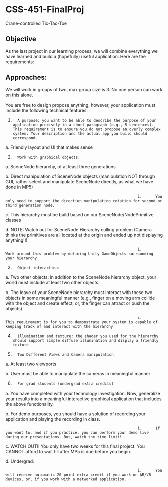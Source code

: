 # CSS-451-FinalProj
Crane-controlled Tic-Tac-Toe

## Objective
As the last project in our learning process, we will combine everything we have learned and build a (hopefully) useful application. Here are the requirements:

 
## Approaches:
We will work in groups of two, max group size is 3. No one person can work on this alone.

You are free to design propose anything, however, your application must include the following technical features:

1.       A purpose: you want to be able to describe the purpose of your application precisely in a short paragraph (e.g., 5 sentences). This requirement is to ensure you do not propose an overly complex system. Your description and the actual app you build should correspond.

a.        Friendly layout and UI that makes sense

 

2.       Work with graphical objects:

a.        SceneNode hierarchy, of at least three generations

b.       Direct manipulation of SceneNode objects (manipulation NOT through GUI, rather select and manipulate SceneNode directly, as what we have done in MP5)

                                                               i.      You only need to support the direction manipulating rotation for second or third generation node.

c.        This hierarchy must be build based on our SceneNode/NodePrimitive classes

d.       NOTE: Watch out for SceneNode Hierarchy culling problem (Camera thinks the primitives are all located at the origin and ended up not displaying anything!!)

                                                               i.      Work around this problem by defining Unity GameObjects surrounding your hierarchy

 

3.       Object interaction:

a.        Two other objects: in addition to the SceneNode hierarchy object, your world must include at least two other objects

b.       The leave of your SceneNode hierarchy must interact with these two objects in some meaningful manner (e.g., finger on a moving arm collide with the object and create effect, or, the finger can attract or push the objects)

                                                               i.      This requirement is for you to demonstrate your system is capable of keeping track of and interact with the hierarchy

 

4.       Illumination and texture: the shader you used for the hierarchy should support simple diffuse illumination and display a friendly texture

 

5.       Two Different Views and Camera manipulation

a.        At least two viewports

b.       User must be able to manipulate the cameras in meaningful manner

6.       For grad students (undergrad extra credits)

a.        You have completed with your technology investigation. Now, generalize your results into a meaningful interactive graphical application that includes the above functionality.

b.       For demo purposes, you should have a solution of recording your application and playing the recording in class.

                                                               i.      If you want to, and if you practice, you can perform your demo live during our presentations. But, watch the time limit!

c.        WATCH OUT!! You only have two weeks for this final project. You CANNOT afford to wait till after MP5 is due before you begin.

d.       Undergrad:

                                                               i.      You will receive automatic 20-point extra credit if you work on AR/VR devices, or, if you work with a networked application.

